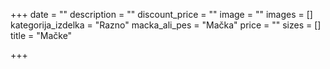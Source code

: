 +++
date = ""
description = ""
discount_price = ""
image = ""
images = []
kategorija_izdelka = "Razno"
macka_ali_pes = "Mačka"
price = ""
sizes = []
title = "Mačke"

+++
